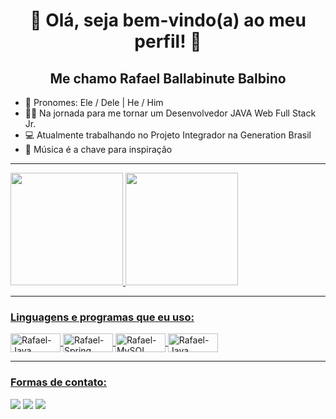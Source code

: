 <div align="center"><h1> 👋 Olá, seja bem-vindo(a) ao meu perfil! 👋 </h1></div>

<div align="center"><h2> Me chamo Rafael Ballabinute Balbino </h2></div>

- 👦 Pronomes: Ele / Dele | He / Him
- 👨‍💻 Na jornada para me tornar um Desenvolvedor JAVA Web Full Stack Jr.
- 💻 Atualmente trabalhando no Projeto Integrador na Generation Brasil
- 🎵 Música é a chave para inspiração 
----------------------------------------------------------------------------------------------------------------------------------------------------------------------
  <a href="https://github.com/RafaelBalbino">
  <img height="180em" src="https://github-readme-stats.vercel.app/api?username=RafaelBalbino&show_icons=true&theme=dracula&include_all_commits=true&count_private=true"/>
  <img height="180em" src="https://github-readme-stats.vercel.app/api/top-langs/?username=RafaelBalbino&layout=compact&langs_count=7&theme=dracula"/>
  
---------------------------------------------------------------------------------------------------------------------------------------------------------------------
### Linguagens e programas que eu uso:
<img align="center" alt="Rafael-Java" height="30" width="80" src="https://img.shields.io/badge/Java-ED8B00?style=for-the-badge&logo=java&logoColor=white">  <img align="center" alt="Rafael-Spring" height="30" width="80" src="https://img.shields.io/badge/Spring-6DB33F?style=for-the-badge&logo=spring&logoColor=white"> <img align="center" alt="Rafael-MySQL" height="30" width="80" src="https://img.shields.io/badge/MySQL-005C84?style=for-the-badge&logo=mysql&logoColor=white">  <img align="center" alt="Rafael-Java" height="30" width="80" src="https://img.shields.io/badge/Eclipse-2C2255?style=for-the-badge&logo=eclipse&logoColor=white">

---------------------------------------------------------------------------------------------------------------------------------------------------------------------
### Formas de contato:
<a href = "mailto:rafaelballabi@hotmail.com"><img src="https://img.shields.io/badge/-Hotmail-%23333?style=for-the-badge&logo=gmail&logoColor=white" target="_blank"></a> 
<a href = "mailto:rafaelbalbal@gmail.com"><img src="https://img.shields.io/badge/Gmail-D14836?style=for-the-badge&logo=gmail&logoColor=white" target="_blank"></a>
<a href="https://www.linkedin.com/in/rafael-ballabinute-balbino" target="_blank"><img src="https://img.shields.io/badge/-LinkedIn-%230077B5?style=for-the-badge&logo=linkedin&logoColor=white" target="_blank"></a>
